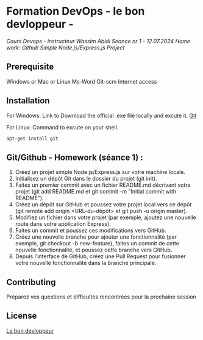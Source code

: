 # Formation DevOps - le bon devloppeur -

_Cours Devops - instructeur Wassim Abidi_
_Seance nr 1 - 12.07.2024_
_Home work: Github Simple Node.js/Express.js Project_

## Prerequisite 

Windows or Mac or Linux 
Ms-Word
Git-scm
Internet access

## Installation

For Windows:
Link to Download the official .exe file locally and excute it.
[Git](https://github.com/git-for-windows/git/releases/download/v2.45.2.windows.1/Git-2.45.2-64-bit.exe)

For Linux:
Command to excute on your shell.

```bash
apt-get install git
```

## Git/Github - Homework (séance 1) :

1. Créez un projet simple Node.js/Express.js sur votre machine locale.
2. Initialisez un dépôt Git dans le dossier du projet (git init).
3. Faites un premier commit avec un fichier README.md décrivant votre projet (git add README.md et git commit -m "Initial commit with README").
4. Créez un dépôt sur GitHub et poussez votre projet local vers ce dépôt (git remote add origin <URL-du-dépôt> et git push -u origin master).
5. Modifiez un fichier dans votre projet (par exemple, ajoutez une nouvelle route dans votre application Express).
6. Faites un commit et poussez ces modifications vers GitHub.
7. Créez une nouvelle branche pour ajouter une fonctionnalité (par exemple, git checkout -b new-feature), faites un commit de cette nouvelle fonctionnalité, et poussez cette branche vers GitHub.
8. Depuis l'interface de GitHub, créez une Pull Request pour fusionner votre nouvelle fonctionnalité dans la branche principale.



## Contributing

Préparez vos questions et difficultés rencontrées pour la prochaine session

## License

[Le bon devloppeur](https://choosealicense.com/licenses/mit/)